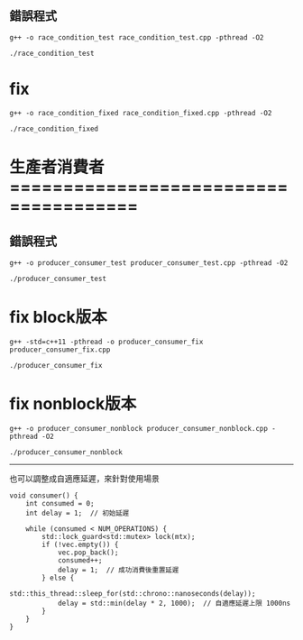 


## 錯誤程式
```
g++ -o race_condition_test race_condition_test.cpp -pthread -O2
```
```
./race_condition_test
```


# fix
```
g++ -o race_condition_fixed race_condition_fixed.cpp -pthread -O2
```
```
./race_condition_fixed
```


# 生產者消費者======================================
## 錯誤程式
```
g++ -o producer_consumer_test producer_consumer_test.cpp -pthread -O2
```
```
./producer_consumer_test
```
<!-- 
## 令一版本比較好比較的錯誤程式
```
g++ -o race_condition_test_updated race_condition_test_updated.cpp -pthread -O2
```
```
./race_condition_test_updated
``` -->


# fix  block版本
```
g++ -std=c++11 -pthread -o producer_consumer_fix producer_consumer_fix.cpp
```
```
./producer_consumer_fix
```

# fix  nonblock版本
```
g++ -o producer_consumer_nonblock producer_consumer_nonblock.cpp -pthread -O2
```
```
./producer_consumer_nonblock
```

---


也可以調整成自適應延遲，來針對使用場景
```
void consumer() {
    int consumed = 0;
    int delay = 1;  // 初始延遲

    while (consumed < NUM_OPERATIONS) {
        std::lock_guard<std::mutex> lock(mtx);
        if (!vec.empty()) {
            vec.pop_back();
            consumed++;
            delay = 1;  // 成功消費後重置延遲
        } else {
            std::this_thread::sleep_for(std::chrono::nanoseconds(delay));
            delay = std::min(delay * 2, 1000);  // 自適應延遲上限 1000ns
        }
    }
}
```